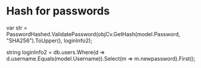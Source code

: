 # Hash for passwords


var str = PasswordHashed.ValidatePassword(objCv.GetHash(model.Password, "SHA256").ToUpper(), loginInfo2);

string loginInfo2 = db.users.Where(d => d.username.Equals(model.Username)).Select(m => m.newpassword).First();
